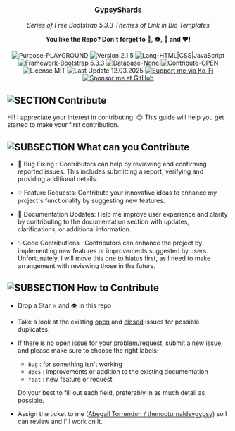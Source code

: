 <!-- <p align="center"><img src="/md_assets/octocat.gif" alt="Logo" width="130" height="130"></p> -->
<h3 align="center">GypsyShards</h3>
<p align="center"><em>Series of Free Bootstrap 5.3.3 Themes of Link in Bio Templates</em></p>
<p align="center"><strong>You like the Repo? Don't forget to 🌟, 👁️, 🔱 and ❤️!</strong></p>
<p align="center">
   <img src="https://img.shields.io/badge/Purpose-PLAYGROUND-%2300416a?logoColor=white&labelColor=%2300416a&color=%2324292e&textColor=white" alt="Purpose-PLAYGROUND">
   <img src="https://img.shields.io/badge/Version-2.1.5-%2300416a?logoColor=white&labelColor=%2300416a&color=%2324292e&textColor=white" alt="Version 2.1.5">
   <img src="https://img.shields.io/badge/Lang-HTML%20|%20CSS%20|%20JavaScript-%2300416a?logoColor=white&labelColor=%2300416a&color=%2324292e&textColor=white" alt="Lang-HTML|CSS|JavaScript">
   <img src="https://img.shields.io/badge/Framework-Bootstrap%205.3.3-%2300416a?logoColor=white&labelColor=%2300416a&color=%2324292e&textColor=white" alt="Framework-Bootstrap 5.3.3">
   <img src="https://img.shields.io/badge/Database-None-%2300416a?logoColor=white&labelColor=%2300416a&color=%2324292e&textColor=white" alt="Database-None">
   <img src="https://img.shields.io/badge/Contribute-OPEN-%2300416a?logoColor=white&labelColor=%2300416a&color=%2324292e&textColor=white" alt="Contribute-OPEN">
   <img src="https://img.shields.io/badge/License-MIT-%2300416a?logoColor=white&labelColor=%2300416a&color=%2324292e&textColor=white" alt="License MIT">
   <img src="https://img.shields.io/badge/Last%20Update-12.03.2025-%2300416a?logoColor=white&labelColor=%2300416a&color=%2324292e&textColor=white" alt="Last Update 12.03.2025">
  <a href="https://ko-fi.com/thenocturnaldevgypsy"><img src="https://img.shields.io/badge/Support%20me%20via%20Ko--Fi-%2300416a?logo=ko-fi&logoColor=white&color=%2300416a&textColor=white" alt="Support me via Ko-Fi"></a>
  <a href="https://github.com/sponsors/thenocturnaldevgypsy"><img src="https://custom-icon-badges.demolab.com/badge/Sponsor%20me%20at%20GitHub-%2300416a?logo=heart&logoColor=white&color=%2300416a&textColor=white" alt="Sponsor me at GitHub"></a>
</p>

## ![SECTION Contribute](https://custom-icon-badges.demolab.com/badge/-Contribute-2471AE?logo=code-of-conduct&logoColor=white&labelColor=2471AE)

Hi! I appreciate your interest in contributing. 😊 This guide will help you get started to make your first contribution.

## ![SUBSECTION What can you Contribute](https://custom-icon-badges.demolab.com/badge/-What%20you%20can%20Contribute-24292e?logo=people&logoColor=white&labelColor=00416a)

- 🐞 Bug Fixing : Contributors can help by reviewing and confirming reported issues. This includes submitting a report, verifying and providing additional details.

- 💡 Feature Requests: Contribute your innovative ideas to enhance my project's functionality by suggesting new features.

- 📝 Documentation Updates: Help me improve user experience and clarity by contributing to the documentation section with updates, clarifications, or additional information.

- ✨Code Contributions : Contributors can enhance the project by implementing new features or improvements suggested by users. Unfortunately, I will move this one to hiatus first, as I need to make arrangement with reviewing those in the future.

## ![SUBSECTION How to Contribute](https://custom-icon-badges.demolab.com/badge/-How%20to%20Contribute-24292e?logo=people&logoColor=white&labelColor=00416a)

- Drop a Star ⭐ and 👁️ in this repo
- Take a look at the existing [open](https://github.com/thenocturnaldevgypsy/gypsyshards-bootstrap-template-linkinbio/issues?q=is%3Aopen+is%3Aissue) and [closed](https://github.com/thenocturnaldevgypsy/gypsyshards-bootstrap-template-linkinbio/issues?q=is%3Aissue+is%3Aclosed) issues for possible duplicates.
- If there is no open issue for your problem/request, submit a new issue, and please make sure to choose the right labels:
   - `bug` : for something isn't working
   - `docs` : improvements or addition to the existing documentation
   - `feat` : new feature or request
   
   Do your best to fill out each field, preferably in as much detail as possible.
- Assign the ticket to me ([Abegail Torrendon / thenocturnaldevgypsy](https://github.com/thenocturnaldevgypsy-io)) so I can review and I'll work on it.